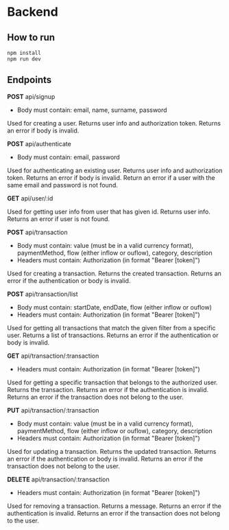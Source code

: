 # Backend

## How to run
```
npm install
npm run dev
```

## Endpoints

**POST** api/signup
- Body must contain: email, name, surname, password 

Used for creating a user.
Returns user info and authorization token.
Returns an error if body is invalid.

**POST** api/authenticate
- Body must contain: email, password 

Used for authenticating an existing user.
Returns user info and authorization token.
Returns an error if body is invalid.
Return an error if a user with the same email and password is not found.

**GET** api/user/:id

Used for getting user info from user that has given id.
Returns user info. 
Returns an error if user is not found.

**POST** api/transaction
- Body must contain: value (must be in a valid currency format), paymentMethod, flow (either inflow or ouflow), category, description
- Headers must contain: Authorization (in format "Bearer [token]")

Used for creating a transaction.
Returns the created transaction.
Returns an error if the authentication or body is invalid.

**POST** api/transaction/list
- Body must contain: startDate, endDate, flow (either inflow or ouflow)
- Headers must contain: Authorization (in format "Bearer [token]")

Used for getting all transactions that match the given filter from a specific user.
Returns a list of transactions.
Returns an error if the authentication or body is invalid.

**GET** api/transaction/:transaction
- Headers must contain: Authorization (in format "Bearer [token]")

Used for getting a specific transaction that belongs to the authorized user.
Returns the transaction.
Returns an error if the authentication is invalid.
Returns an error if the transaction does not belong to the user.

**PUT** api/transaction/:transaction
- Body must contain: value (must be in a valid currency format), paymentMethod, flow (either inflow or ouflow), category, description
- Headers must contain: Authorization (in format "Bearer [token]")

Used for updating a transaction.
Returns the updated transaction.
Returns an error if the authentication or body is invalid.
Returns an error if the transaction does not belong to the user.

**DELETE** api/transaction/:transaction
- Headers must contain: Authorization (in format "Bearer [token]")

Used for removing a transaction.
Returns a message.
Returns an error if the authentication is invalid.
Returns an error if the transaction does not belong to the user.






